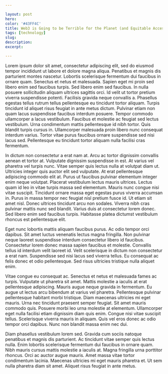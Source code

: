 ```yaml
---

layout: post
hero:
color: '#43FF4C'
title: Web3 is Going to be Terrible for the Planet (and Equitable Access to the Internet)
tags: [technology]
slug:
description:
excerpt:

---
```

Lorem ipsum dolor sit amet, consectetur adipiscing elit, sed do eiusmod tempor incididunt ut labore et dolore magna aliqua. Penatibus et magnis dis parturient montes nascetur. Lobortis scelerisque fermentum dui faucibus in ornare quam. Senectus et netus et malesuada. Sapien eget mi proin sed libero enim sed faucibus turpis. Sed libero enim sed faucibus. In nulla posuere sollicitudin aliquam ultrices sagittis orci. Id velit ut tortor pretium viverra suspendisse potenti. Facilisis gravida neque convallis a. Phasellus egestas tellus rutrum tellus pellentesque eu tincidunt tortor aliquam. Turpis tincidunt id aliquet risus feugiat in ante metus dictum. Pulvinar etiam non quam lacus suspendisse faucibus interdum posuere. Tempor commodo ullamcorper a lacus vestibulum. Faucibus et molestie ac feugiat sed lectus vestibulum. Urna condimentum mattis pellentesque id nibh tortor. Quis blandit turpis cursus in. Ullamcorper malesuada proin libero nunc consequat interdum varius. Tortor vitae purus faucibus ornare suspendisse sed nisi lacus sed. Pellentesque eu tincidunt tortor aliquam nulla facilisi cras fermentum.

In dictum non consectetur a erat nam at. Arcu ac tortor dignissim convallis aenean et tortor at. Vulputate dignissim suspendisse in est. At varius vel pharetra vel turpis nunc. Vitae semper quis lectus nulla at volutpat diam ut. Ultricies integer quis auctor elit sed vulputate. At erat pellentesque adipiscing commodo elit at. Purus ut faucibus pulvinar elementum integer enim neque volutpat. Placerat vestibulum lectus mauris ultrices. Lectus quam id leo in vitae turpis massa sed elementum. Mauris nunc congue nisi vitae suscipit. Tincidunt ornare massa eget egestas purus viverra accumsan in. Purus in massa tempor nec feugiat nisl pretium fusce id. Ut etiam sit amet nisl. Donec ultrices tincidunt arcu non sodales. Viverra nibh cras pulvinar mattis nunc sed blandit. Varius duis at consectetur lorem donec. Sed libero enim sed faucibus turpis. Habitasse platea dictumst vestibulum rhoncus est pellentesque elit.

Eget nunc lobortis mattis aliquam faucibus purus. Ac odio tempor orci dapibus. Sit amet luctus venenatis lectus magna fringilla. Non pulvinar neque laoreet suspendisse interdum consectetur libero id faucibus. Consectetur lorem donec massa sapien faucibus et molestie. Convallis tellus id interdum velit laoreet id. Velit scelerisque in dictum non consectetur a erat nam. Suspendisse sed nisi lacus sed viverra tellus. Eu consequat ac felis donec et odio pellentesque. Sed risus ultricies tristique nulla aliquet enim.

Vitae congue eu consequat ac. Senectus et netus et malesuada fames ac turpis. Vulputate ut pharetra sit amet. Mattis molestie a iaculis at erat pellentesque adipiscing. Mauris augue neque gravida in fermentum. Eu augue ut lectus arcu bibendum at varius vel pharetra. Pellentesque pulvinar pellentesque habitant morbi tristique. Diam maecenas ultricies mi eget mauris. Urna nec tincidunt praesent semper feugiat. Sit amet mauris commodo quis. Posuere morbi leo urna molestie at elementum. Ullamcorper eget nulla facilisi etiam dignissim diam quis enim. Congue nisi vitae suscipit tellus. Scelerisque viverra mauris in aliquam. Quis vel eros donec ac odio tempor orci dapibus. Nunc non blandit massa enim nec dui.

Diam phasellus vestibulum lorem sed. Gravida cum sociis natoque penatibus et magnis dis parturient. Ac tincidunt vitae semper quis lectus nulla. Enim lobortis scelerisque fermentum dui faucibus in ornare quam. Nibh mauris cursus mattis molestie a iaculis at. Magna fringilla urna porttitor rhoncus. Orci ac auctor augue mauris. Amet massa vitae tortor condimentum lacinia. Maecenas ultricies mi eget mauris pharetra et. Ut sem nulla pharetra diam sit amet. Aliquet risus feugiat in ante metus.
